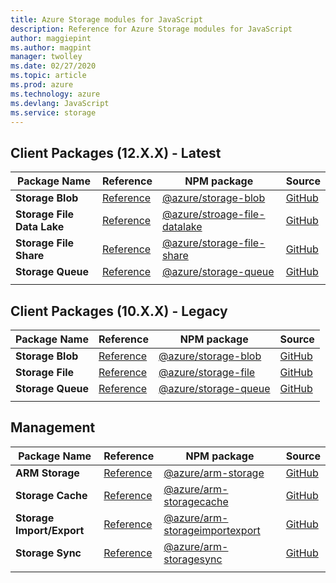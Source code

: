 ```yaml
---
title: Azure Storage modules for JavaScript
description: Reference for Azure Storage modules for JavaScript
author: maggiepint
ms.author: magpint
manager: twolley
ms.date: 02/27/2020
ms.topic: article
ms.prod: azure
ms.technology: azure
ms.devlang: JavaScript
ms.service: storage
---
```


## Client Packages (12.X.X) - Latest

| Package Name | Reference | NPM package | Source |
|---|---|---|---|
| **Storage Blob** | [Reference](/javascript/api/overview/azure/storage/storage-blob-readme?view=az-storage-js-v12) | [@azure/storage-blob](https://www.npmjs.com/package/@azure/storage-blob) | [GitHub](https://github.com/Azure/azure-sdk-for-js/tree/master/sdk/storage/storage-blob) |
| **Storage File Data Lake**| [Reference](/javascript/api/overview/azure/storage/storage-file-datalake-readme?view=az-storage-js-v12) | [@azure/stroage-file-datalake](https://www.npmjs.com/package/@azure/storage-file-datalake) |[GitHub](https://github.com/Azure/azure-sdk-for-js/tree/master/sdk/storage/storage-file-datalake) |
| **Storage File Share** | [Reference](/javascript/api/overview/azure/storage/storage-file-share-readme?view=az-storage-js-v12) | [@azure/storage-file-share](https://www.npmjs.com/package/@azure/storage-file-share) | [GitHub](https://github.com/Azure/azure-sdk-for-js/tree/master/sdk/storage/storage-file-share) |
| **Storage Queue** | [Reference](/javascript/api/overview/azure/storage/storage-queue-readme?view=az-storage-js-v12) | [@azure/storage-queue](https://www.npmjs.com/package/@azure/storage-queue) | [GitHub](https://github.com/Azure/azure-sdk-for-js/tree/master/sdk/storage/storage-queue) |
|||||

## Client Packages (10.X.X) - Legacy
| Package Name | Reference | NPM package | Source |
|---|---|---|--|
| **Storage Blob** | [Reference](/javascript/api/overview/azure/storage/storage-blob-readme?view=az-storage-js-v10) | [@azure/storage-blob](https://www.npmjs.com/package/@azure/storage-blob/v/10.5.0) | [GitHub](https://github.com/Azure/azure-sdk-for-js/tree/master/sdk/storage/storage-blob) |
| **Storage File** | [Reference](/javascript/api/overview/azure/storage/storage-fileshare-readme?view=az-storage-js-v10) | [@azure/storage-file](https://www.npmjs.com/package/@azure/storage-file) | [GitHub](https://github.com/Azure/azure-sdk-for-js/tree/master/sdk/storage/storage-file-share) |
| **Storage Queue** | [Reference](/javascript/api/overview/azure/storage/storage-queue-readme?view=az-storage-js-v10) | [@azure/storage-queue](https://www.npmjs.com/package/@azure/storage-queue/v/10.3.0) | [GitHub](https://github.com/Azure/azure-sdk-for-js/tree/master/sdk/storage/storage-queue) |
|||||

## Management

| Package Name | Reference | NPM package | Source |
|---|---|---|--|
| **ARM Storage** | [Reference](/javascript/api/@azure/arm-storage/?view=azure-node-latest) | [@azure/arm-storage](https://www.npmjs.com/package/@azure/arm-storage) | [GitHub](https://github.com/Azure/azure-sdk-for-js/tree/master/sdk/storage/arm-storage) |
| **Storage Cache** | [Reference](/javascript/api/@azure/arm-storagecache/?view=azure-node-latest) | [@azure/arm-storagecache](https://www.npmjs.com/package/@azure/arm-storagecache) | [GitHub](https://github.com/Azure/azure-sdk-for-js/tree/master/sdk/storagecache/arm-storagecache) |
| **Storage Import/Export** | [Reference](/javascript/api/@azure/arm-storageimportexport/?view=azure-node-latest) | [@azure/arm-storageimportexport](https://www.npmjs.com/package/@azure/arm-storageimportexport) | [GitHub](https://github.com/Azure/azure-sdk-for-js/tree/master/sdk/storageimportexport/arm-storageimportexport) |
| **Storage Sync** | [Reference](/javascript/api/@azure/arm-storagesync/?view=azure-node-latest) | [@azure/arm-storagesync](https://www.npmjs.com/package/@azure/arm-storagesync) | [GitHub](https://github.com/Azure/azure-sdk-for-js/tree/master/sdk/storagesync/arm-storagesync) |
|||||
